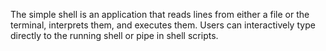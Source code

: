 The simple shell is an application that reads lines from either a file or the terminal, interprets them, and executes them. Users can interactively type directly to the running shell or pipe in shell scripts.
